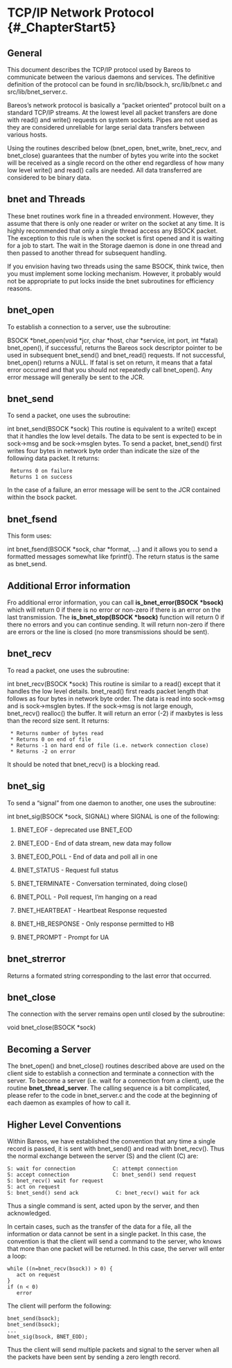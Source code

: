 TCP/IP Network Protocol {#_ChapterStart5}
=======================

General
-------

This document describes the TCP/IP protocol used by Bareos to
communicate between the various daemons and services. The definitive
definition of the protocol can be found in src/lib/bsock.h,
src/lib/bnet.c and src/lib/bnet\_server.c.

Bareos’s network protocol is basically a “packet oriented” protocol
built on a standard TCP/IP streams. At the lowest level all packet
transfers are done with read() and write() requests on system sockets.
Pipes are not used as they are considered unreliable for large serial
data transfers between various hosts.

Using the routines described below (bnet\_open, bnet\_write, bnet\_recv,
and bnet\_close) guarantees that the number of bytes you write into the
socket will be received as a single record on the other end regardless
of how many low level write() and read() calls are needed. All data
transferred are considered to be binary data.

bnet and Threads
----------------

These bnet routines work fine in a threaded environment. However, they
assume that there is only one reader or writer on the socket at any
time. It is highly recommended that only a single thread access any
BSOCK packet. The exception to this rule is when the socket is first
opened and it is waiting for a job to start. The wait in the Storage
daemon is done in one thread and then passed to another thread for
subsequent handling.

If you envision having two threads using the same BSOCK, think twice,
then you must implement some locking mechanism. However, it probably
would not be appropriate to put locks inside the bnet subroutines for
efficiency reasons.

bnet\_open
----------

To establish a connection to a server, use the subroutine:

BSOCK \*bnet\_open(void \*jcr, char \*host, char \*service, int port,
int \*fatal) bnet\_open(), if successful, returns the Bareos sock
descriptor pointer to be used in subsequent bnet\_send() and
bnet\_read() requests. If not successful, bnet\_open() returns a NULL.
If fatal is set on return, it means that a fatal error occurred and that
you should not repeatedly call bnet\_open(). Any error message will
generally be sent to the JCR.

bnet\_send
----------

To send a packet, one uses the subroutine:

int bnet\_send(BSOCK \*sock) This routine is equivalent to a write()
except that it handles the low level details. The data to be sent is
expected to be in sock-<span>\></span>msg and be
sock-<span>\></span>msglen bytes. To send a packet, bnet\_send() first
writes four bytes in network byte order than indicate the size of the
following data packet. It returns:

     Returns 0 on failure
     Returns 1 on success

In the case of a failure, an error message will be sent to the JCR
contained within the bsock packet.

bnet\_fsend
-----------

This form uses:

int bnet\_fsend(BSOCK \*sock, char \*format, ...) and it allows you to
send a formatted messages somewhat like fprintf(). The return status is
the same as bnet\_send.

Additional Error information
----------------------------

Fro additional error information, you can call
<span>**is\_bnet\_error(BSOCK \*bsock)**</span> which will return 0 if
there is no error or non-zero if there is an error on the last
transmission. The <span>**is\_bnet\_stop(BSOCK \*bsock)**</span>
function will return 0 if there no errors and you can continue sending.
It will return non-zero if there are errors or the line is closed (no
more transmissions should be sent).

bnet\_recv
----------

To read a packet, one uses the subroutine:

int bnet\_recv(BSOCK \*sock) This routine is similar to a read() except
that it handles the low level details. bnet\_read() first reads packet
length that follows as four bytes in network byte order. The data is
read into sock-<span>\></span>msg and is sock-<span>\></span>msglen
bytes. If the sock-<span>\></span>msg is not large enough, bnet\_recv()
realloc() the buffer. It will return an error (-2) if maxbytes is less
than the record size sent. It returns:

     * Returns number of bytes read
     * Returns 0 on end of file
     * Returns -1 on hard end of file (i.e. network connection close)
     * Returns -2 on error

It should be noted that bnet\_recv() is a blocking read.

bnet\_sig
---------

To send a “signal” from one daemon to another, one uses the subroutine:

int bnet\_sig(BSOCK \*sock, SIGNAL) where SIGNAL is one of the
following:

1.  BNET\_EOF - deprecated use BNET\_EOD

2.  BNET\_EOD - End of data stream, new data may follow

3.  BNET\_EOD\_POLL - End of data and poll all in one

4.  BNET\_STATUS - Request full status

5.  BNET\_TERMINATE - Conversation terminated, doing close()

6.  BNET\_POLL - Poll request, I’m hanging on a read

7.  BNET\_HEARTBEAT - Heartbeat Response requested

8.  BNET\_HB\_RESPONSE - Only response permitted to HB

9.  BNET\_PROMPT - Prompt for UA

bnet\_strerror
--------------

Returns a formated string corresponding to the last error that occurred.

bnet\_close
-----------

The connection with the server remains open until closed by the
subroutine:

void bnet\_close(BSOCK \*sock)

Becoming a Server
-----------------

The bnet\_open() and bnet\_close() routines described above are used on
the client side to establish a connection and terminate a connection
with the server. To become a server (i.e. wait for a connection from a
client), use the routine <span>**bnet\_thread\_server**</span>. The
calling sequence is a bit complicated, please refer to the code in
bnet\_server.c and the code at the beginning of each daemon as examples
of how to call it.

Higher Level Conventions
------------------------

Within Bareos, we have established the convention that any time a single
record is passed, it is sent with bnet\_send() and read with
bnet\_recv(). Thus the normal exchange between the server (S) and the
client (C) are:

    S: wait for connection            C: attempt connection
    S: accept connection              C: bnet_send() send request
    S: bnet_recv() wait for request
    S: act on request
    S: bnet_send() send ack            C: bnet_recv() wait for ack

Thus a single command is sent, acted upon by the server, and then
acknowledged.

In certain cases, such as the transfer of the data for a file, all the
information or data cannot be sent in a single packet. In this case, the
convention is that the client will send a command to the server, who
knows that more than one packet will be returned. In this case, the
server will enter a loop:

    while ((n=bnet_recv(bsock)) > 0) {
       act on request
    }
    if (n < 0)
       error

The client will perform the following:

    bnet_send(bsock);
    bnet_send(bsock);
    ...
    bnet_sig(bsock, BNET_EOD);

Thus the client will send multiple packets and signal to the server when
all the packets have been sent by sending a zero length record.
